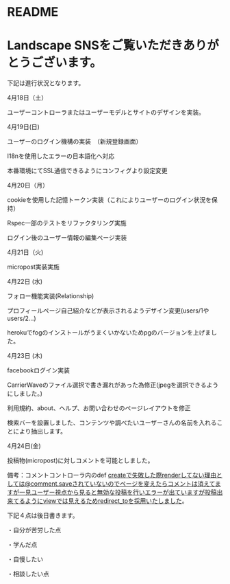 # README

 # Landscape SNSをご覧いただきありがとうございます。

下記は進行状況となります。

4月18日（土）

ユーザーコントローラまたはユーザーモデルとサイトのデザインを実装。

4月19日(日)

ユーザーのログイン機構の実装　（新規登録画面）

I18nを使用したエラーの日本語化へ対応

本番環境にてSSL通信できるようにコンフィグより設定変更

4月20日（月）

cookieを使用した記憶トークン実装（これによりユーザーのログイン状況を保持）

Rspec一部のテストをリファクタリング実施

ログイン後のユーザー情報の編集ページ実装

4月21日（火)

micropost実装実施

4月22日 (水)

フォロー機能実装(Relationship)

プロフィールページ自己紹介などが表示されるようデザイン変更(users/1やusers/2...)

herokuでfogのインストールがうまくいかないためpgのバージョンを上げました。

4月23日 (木)

facebookログイン実装

CarrierWaveのファイル選択で書き漏れがあった為修正(jpegを選択できるようにしました。)

利用規約、about、ヘルプ、お問い合わせのページレイアウトを修正

検索バーを設置しました、コンテンツや調べたいユーザーさんの名前を入れることにより抽出します。

4月24日(金)

投稿物(micropost)に対しコメントを可能としました。

備考：コメントコントローラ内のdef createで失敗した際renderしてない理由としては@comment.saveされていないのでページを変えたらコメントは消えてますが一見ユーザー視点から見ると無効な投稿を行いエラーが出ていますが投稿出来てるようにviewでは見えるためredirect_toを採用いたしました。



下記４点は後日書きます。

・自分が苦労した点

・学んだ点

・自慢したい

・相談したい点
